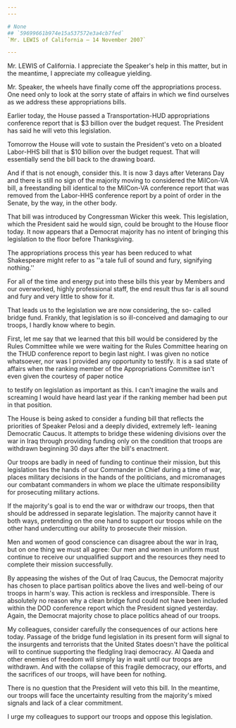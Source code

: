 ```yaml
---
---

# None
## `59699661b974e15a537572e3a4cb7fed`
`Mr. LEWIS of California — 14 November 2007`

---
```



Mr. LEWIS of California. I appreciate the Speaker's help in this 
matter, but in the meantime, I appreciate my colleague yielding.

Mr. Speaker, the wheels have finally come off the appropriations 
process. One need only to look at the sorry state of affairs in which 
we find ourselves as we address these appropriations bills.

Earlier today, the House passed a Transportation-HUD appropriations 
conference report that is $3 billion over the budget request. The 
President has said he will veto this legislation.

Tomorrow the House will vote to sustain the President's veto on a 
bloated Labor-HHS bill that is $10 billion over the budget request. 
That will essentially send the bill back to the drawing board.

And if that is not enough, consider this. It is now 3 days after 
Veterans Day and there is still no sign of the majority moving to 
considered the MilCon-VA bill, a freestanding bill identical to the 
MilCon-VA conference report that was removed from the Labor-HHS 
conference report by a point of order in the Senate, by the way, in the 
other body.

That bill was introduced by Congressman Wicker this week. This 
legislation, which the President said he would sign, could be brought 
to the House floor today. It now appears that a Democrat majority has 
no intent of bringing this legislation to the floor before 
Thanksgiving.

The appropriations process this year has been reduced to what 
Shakespeare might refer to as ''a tale full of sound and fury, 
signifying nothing.''

For all of the time and energy put into these bills this year by 
Members and our overworked, highly professional staff, the end result 
thus far is all sound and fury and very little to show for it.

That leads us to the legislation we are now considering, the so-
called bridge fund. Frankly, that legislation is so ill-conceived and 
damaging to our troops, I hardly know where to begin.

First, let me say that we learned that this bill would be considered 
by the Rules Committee while we were waiting for the Rules Committee 
hearing on the THUD conference report to begin last night. I was given 
no notice whatsoever, nor was I provided any opportunity to testify. It 
is a sad state of affairs when the ranking member of the Appropriations 
Committee isn't even given the courtesy of paper notice


to testify on legislation as important as this. I can't imagine the 
wails and screaming I would have heard last year if the ranking member 
had been put in that position.

The House is being asked to consider a funding bill that reflects the 
priorities of Speaker Pelosi and a deeply divided, extremely left-
leaning Democratic Caucus. It attempts to bridge these widening 
divisions over the war in Iraq through providing funding only on the 
condition that troops are withdrawn beginning 30 days after the bill's 
enactment.



Our troops are badly in need of funding to continue their mission, 
but this legislation ties the hands of our Commander in Chief during a 
time of war, places military decisions in the hands of the politicians, 
and micromanages our combatant commanders in whom we place the ultimate 
responsibility for prosecuting military actions.

If the majority's goal is to end the war or withdraw our troops, then 
that should be addressed in separate legislation. The majority cannot 
have it both ways, pretending on the one hand to support our troops 
while on the other hand undercutting our ability to prosecute their 
mission.

Men and women of good conscience can disagree about the war in Iraq, 
but on one thing we must all agree: Our men and women in uniform must 
continue to receive our unqualified support and the resources they need 
to complete their mission successfully.

By appeasing the wishes of the Out of Iraq Caucus, the Democrat 
majority has chosen to place partisan politics above the lives and 
well-being of our troops in harm's way. This action is reckless and 
irresponsible. There is absolutely no reason why a clean bridge fund 
could not have been included within the DOD conference report which the 
President signed yesterday. Again, the Democrat majority chose to place 
politics ahead of our troops.

My colleagues, consider carefully the consequences of our actions 
here today. Passage of the bridge fund legislation in its present form 
will signal to the insurgents and terrorists that the United States 
doesn't have the political will to continue supporting the fledgling 
Iraqi democracy. Al Qaeda and other enemies of freedom will simply lay 
in wait until our troops are withdrawn. And with the collapse of this 
fragile democracy, our efforts, and the sacrifices of our troops, will 
have been for nothing.

There is no question that the President will veto this bill. In the 
meantime, our troops will face the uncertainty resulting from the 
majority's mixed signals and lack of a clear commitment.

I urge my colleagues to support our troops and oppose this 
legislation.